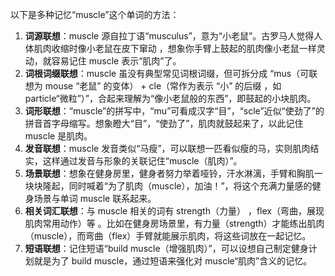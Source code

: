 以下是多种记忆“muscle”这个单词的方法：
1. **词源联想**：muscle 源自拉丁语“musculus”，意为“小老鼠”。古罗马人觉得人体肌肉收缩时像小老鼠在皮下窜动 ，想象你手臂上鼓起的肌肉像小老鼠一样灵动，就容易记住 muscle 表示“肌肉”了。
2. **词根词缀联想**：muscle 虽没有典型常见词根词缀，但可拆分成 “mus（可联想为 mouse “老鼠” 的变体） + cle（常作为表示 “小” 的后缀 ，如 particle“微粒”）”，合起来理解为“像小老鼠般的东西”，即鼓起的小块肌肉。
3. **词形联想**：“muscle”的拼写中，“mu”可看成汉字“目”，“scle”近似“使劲了”的拼音首字母缩写。想象瞪大“目”，“使劲了”，肌肉就鼓起来了，以此记住 muscle 是肌肉。
4. **发音联想**：muscle 发音类似“马瘦”，可以联想一匹看似瘦的马，实则肌肉结实，这样通过发音与形象的关联记住“muscle（肌肉）”。
5. **场景联想**：想象在健身房里，健身者努力举着哑铃，汗水淋漓，手臂和胸肌一块块隆起，同时喊着“为了肌肉（muscle），加油！”，将这个充满力量感的健身场景与单词 muscle 联系起来。
6. **相关词汇联想**：与 muscle 相关的词有 strength（力量） ，flex（弯曲，展现肌肉常用动作）等 。比如在健身房场景里，有力量（strength）才能练出肌肉（muscle），而弯曲（flex）手臂就能展示肌肉，将这些词放在一起记忆。
7. **短语联想**：记住短语“build muscle（增强肌肉）”，可以设想自己制定健身计划就是为了 build muscle，通过短语来强化对 muscle“肌肉”含义的记忆。 